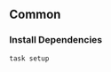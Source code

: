 <!-- Space: Projects -->
<!-- Parent: Nvimrc -->
<!-- Title: Examples Nvimrc -->
<!-- Label: Examples -->
<!-- Include: ./../disclaimer.md -->
<!-- Include: ac:toc -->

## Common

### Install Dependencies

```bash
task setup
```
